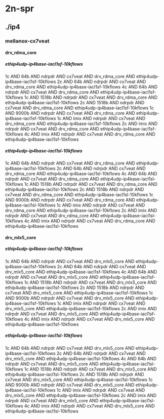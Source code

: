# 2n-spr
## ./ip4
### mellanox-cx7veat
#### drv_rdma_core
##### ethip4udp-ip4base-iacl1sf-10kflows
1c AND 64b AND ndrpdr AND cx7veat AND drv_rdma_core AND ethip4udp-ip4base-iacl1sf-10kflows
2c AND 64b AND ndrpdr AND cx7veat AND drv_rdma_core AND ethip4udp-ip4base-iacl1sf-10kflows
4c AND 64b AND ndrpdr AND cx7veat AND drv_rdma_core AND ethip4udp-ip4base-iacl1sf-10kflows
1c AND 1518b AND ndrpdr AND cx7veat AND drv_rdma_core AND ethip4udp-ip4base-iacl1sf-10kflows
2c AND 1518b AND ndrpdr AND cx7veat AND drv_rdma_core AND ethip4udp-ip4base-iacl1sf-10kflows
1c AND 9000b AND ndrpdr AND cx7veat AND drv_rdma_core AND ethip4udp-ip4base-iacl1sf-10kflows
1c AND imix AND ndrpdr AND cx7veat AND drv_rdma_core AND ethip4udp-ip4base-iacl1sf-10kflows
2c AND imix AND ndrpdr AND cx7veat AND drv_rdma_core AND ethip4udp-ip4base-iacl1sf-10kflows
4c AND imix AND ndrpdr AND cx7veat AND drv_rdma_core AND ethip4udp-ip4base-iacl1sf-10kflows
##### ethip4udp-ip4base-iacl1sl-10kflows
1c AND 64b AND ndrpdr AND cx7veat AND drv_rdma_core AND ethip4udp-ip4base-iacl1sl-10kflows
2c AND 64b AND ndrpdr AND cx7veat AND drv_rdma_core AND ethip4udp-ip4base-iacl1sl-10kflows
4c AND 64b AND ndrpdr AND cx7veat AND drv_rdma_core AND ethip4udp-ip4base-iacl1sl-10kflows
1c AND 1518b AND ndrpdr AND cx7veat AND drv_rdma_core AND ethip4udp-ip4base-iacl1sl-10kflows
2c AND 1518b AND ndrpdr AND cx7veat AND drv_rdma_core AND ethip4udp-ip4base-iacl1sl-10kflows
1c AND 9000b AND ndrpdr AND cx7veat AND drv_rdma_core AND ethip4udp-ip4base-iacl1sl-10kflows
1c AND imix AND ndrpdr AND cx7veat AND drv_rdma_core AND ethip4udp-ip4base-iacl1sl-10kflows
2c AND imix AND ndrpdr AND cx7veat AND drv_rdma_core AND ethip4udp-ip4base-iacl1sl-10kflows
4c AND imix AND ndrpdr AND cx7veat AND drv_rdma_core AND ethip4udp-ip4base-iacl1sl-10kflows
#### drv_mlx5_core
##### ethip4udp-ip4base-iacl1sf-10kflows
1c AND 64b AND ndrpdr AND cx7veat AND drv_mlx5_core AND ethip4udp-ip4base-iacl1sf-10kflows
2c AND 64b AND ndrpdr AND cx7veat AND drv_mlx5_core AND ethip4udp-ip4base-iacl1sf-10kflows
4c AND 64b AND ndrpdr AND cx7veat AND drv_mlx5_core AND ethip4udp-ip4base-iacl1sf-10kflows
1c AND 1518b AND ndrpdr AND cx7veat AND drv_mlx5_core AND ethip4udp-ip4base-iacl1sf-10kflows
2c AND 1518b AND ndrpdr AND cx7veat AND drv_mlx5_core AND ethip4udp-ip4base-iacl1sf-10kflows
1c AND 9000b AND ndrpdr AND cx7veat AND drv_mlx5_core AND ethip4udp-ip4base-iacl1sf-10kflows
1c AND imix AND ndrpdr AND cx7veat AND drv_mlx5_core AND ethip4udp-ip4base-iacl1sf-10kflows
2c AND imix AND ndrpdr AND cx7veat AND drv_mlx5_core AND ethip4udp-ip4base-iacl1sf-10kflows
4c AND imix AND ndrpdr AND cx7veat AND drv_mlx5_core AND ethip4udp-ip4base-iacl1sf-10kflows
##### ethip4udp-ip4base-iacl1sl-10kflows
1c AND 64b AND ndrpdr AND cx7veat AND drv_mlx5_core AND ethip4udp-ip4base-iacl1sl-10kflows
2c AND 64b AND ndrpdr AND cx7veat AND drv_mlx5_core AND ethip4udp-ip4base-iacl1sl-10kflows
4c AND 64b AND ndrpdr AND cx7veat AND drv_mlx5_core AND ethip4udp-ip4base-iacl1sl-10kflows
1c AND 1518b AND ndrpdr AND cx7veat AND drv_mlx5_core AND ethip4udp-ip4base-iacl1sl-10kflows
2c AND 1518b AND ndrpdr AND cx7veat AND drv_mlx5_core AND ethip4udp-ip4base-iacl1sl-10kflows
1c AND 9000b AND ndrpdr AND cx7veat AND drv_mlx5_core AND ethip4udp-ip4base-iacl1sl-10kflows
1c AND imix AND ndrpdr AND cx7veat AND drv_mlx5_core AND ethip4udp-ip4base-iacl1sl-10kflows
2c AND imix AND ndrpdr AND cx7veat AND drv_mlx5_core AND ethip4udp-ip4base-iacl1sl-10kflows
4c AND imix AND ndrpdr AND cx7veat AND drv_mlx5_core AND ethip4udp-ip4base-iacl1sl-10kflows